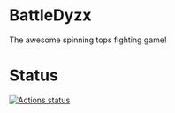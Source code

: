 # BattleDyzx
The awesome spinning tops fighting game!

# Status
[![Actions status](https://github.com/SuperIzzo/BattleDyzx/actions/workflows/main.yml/badge.svg)](https://github.com/SuperIzzo/BattleDyzx/actions/workflows/main.yml)
